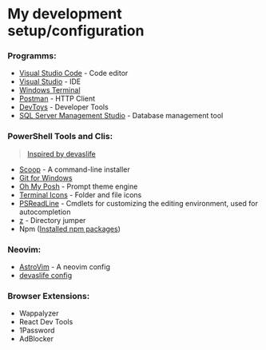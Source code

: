 # My development setup/configuration

### Programms:

- [Visual Studio Code](https://code.visualstudio.com/) - Code editor
- [Visual Studio](https://visualstudio.microsoft.com/de/) - IDE
- [Windows Terminal](https://github.com/microsoft/terminal)
- [Postman](https://www.postman.com/) - HTTP Client
- [DevToys](https://devtoys.app/) - Developer Tools
- [SQL Server Management Studio](https://docs.microsoft.com/de-de/sql/ssms/download-sql-server-management-studio-ssms?view=sql-server-ver15) - Database management tool

### PowerShell Tools and Clis:

> [Inspired by devaslife](https://www.youtube.com/watch?v=5-aK2_WwrmM)

- [Scoop](https://scoop.sh/) - A command-line installer
- [Git for Windows](https://gitforwindows.org/)
- [Oh My Posh](https://ohmyposh.dev/) - Prompt theme engine
- [Terminal Icons](https://github.com/devblackops/Terminal-Icons) - Folder and file icons
- [PSReadLine](https://docs.microsoft.com/en-us/powershell/module/psreadline/) - Cmdlets for customizing the editing environment, used for autocompletion
- [z](https://www.powershellgallery.com/packages/z) - Directory jumper
- Npm ([Installed npm packages](https://github.com/Alex289/My-config-setup/blob/master/Npm-Packages.md))

### Neovim:

- [AstroVim](https://github.com/kabinspace/AstroVim) - A neovim config
- [devaslife config](https://www.youtube.com/watch?v=FW2X1CXrU1w)

### Browser Extensions:

- Wappalyzer
- React Dev Tools
- 1Password
- AdBlocker
